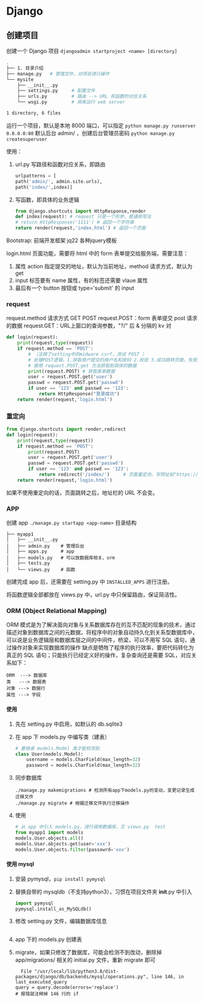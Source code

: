 
# Django

## 创建项目

创建一个 Django 项目 `djangoadmin startproject <name> [directory]`

```bash
.
├── 1. 目录介绍
├── manage.py   # 管理文件，对项目进行操作
└── mysite
    ├── __init__.py
    ├── settings.py     # 配置文件
    ├── urls.py         # 路由 --> URL 和函数的对应关系
    └── wsgi.py         # 用来运行 web server

1 directory, 6 files
```

运行一个项目，默认是本地 8000 端口，可以指定 `python manage.py runserver 0.0.0.0:80`
默认后台 admin/ ，创建后台管理员密码 `python manage.py createsuperuser`

使用：

1. url.py 写路径和函数对应关系，即路由

    ```python
    urlpatterns = [
    path('admin/', admin.site.urls),
    path('index/',index)]
    ```

2. 写函数，即具体的业务逻辑

    ```py
    from django.shortcuts import HttpResponse,render
    def index(request): # request 只是一个形参，是通用写法
    # return HttpResponse('1111') # 返回一个字符串
    return render(request,'index.html') # 返回一个页面
    ```

Bootstrap: 前端开发框架
jq22 各种jquery模板

login.html 页面功能，需要将 html 中的 form 表单提交给服务端，需要注意：

1. 属性 action 指定提交的地址，默认为当前地址，method 请求方式，默认为 get
2. input 标签要有 name 属性，有的标签还需要 vlaue 属性
3. 最后有一个 button 按钮或 type='submit' 的 input

### request

request.method 请求方式 GET POST
request.POST：form 表单提交 post 请求的数据
request.GET：URL上窗口的查询参数，"?/" 后 & 分隔的 kv 对

```python
def login(request):
    print(request,type(request))
    if request.method == 'POST':
        # （注释了setting中的midware csrf，测试 POST ）
        # 处理POST逻辑，1.获取用户提交的用户名和密码 2.校验 3.成功跳转页面，失败返回登录页面
        # 使用 request.POST.get 方法获取到具体的数据
        print(request.POST) # 获取表单数据
        user = request.POST.get('user')
        passwd = request.POST.get('passwd')
        if user == '123' and passwd == '123':
            return HttpResponse("登录成功")
    return render(request,'login.html')
```

### 重定向

```python
from django.shortcuts import render,redirect
def login(request):
    print(request,type(request))
    if request.method == 'POST':
        print(request.POST) 
        user = request.POST.get('user')
        passwd = request.POST.get('passwd')
        if user == '123' and passwd == '123':
            return redirect('/index/')     # 页面重定向，写网址如"https://baidu.com"或者URL路径
    return render(request,'login.html')
```

如果不使用重定向的话，页面跳转之后，地址栏的 URL 不会变。

### APP

创建 app `./manage.py startapp <app-name>`
目录结构

```shell
├── myapp1
│   ├── __init__.py
│   ├── admin.py    # 管理后台
│   ├── apps.py     # app
│   ├── models.py   # 可以放数据库相关，orm
│   ├── tests.py
│   └── views.py    # 函数
```

创建完成 app 后，还需要在 setting.py 中 `INSTALLED_APPS` 进行注册。

将函数逻辑全部都放在 views.py 中，url.py 中只保留路由，保证简洁性。

### ORM (Object Relational Mapping)

ORM 模式是为了解决面向对象与关系数据库存在的互不匹配的现象的技术，通过描述对象到数据库之间的元数据，将程序中的对象自动持久化到关系型数据库中，可以说是业务逻辑层和数据库层之间的中间件，桥梁，可以不用写 SQL 语句，通过操作对象来实现数据库的操作
缺点是牺牲了程序的执行效率，要把代码转化为真正的 SQL 语句；只能执行已经定义好的操作，复杂查询还是需要 SQL，对应关系如下：

```text
ORM  ---> 数据库
类   ---> 数据表
对象 ---> 数据行
属性 ---> 字段
```

#### 使用

1. 先在 setting.py 中启用，如默认的 db.sqlite3
2. 在 app 下 models.py 中编写类（建表）

    ```py
    # 要继承 models.Model 类才能检测到
    class User(models.Model):
        username = models.CharField(max_length=32)
        password = models.CharField(max_length=32)

    ```

3. 同步数据库

    ```shell
    ./manage.py makemigrations # 检测所有app下models.py的变动，变更记录生成迁移文件
    ./manage.py migrate # 根据迁移文件执行迁移操作
    ```

4. 使用

    ```py
    # 从 app 中引入 models.py，进行调用数据库，见 views.py  test
    from myapp1 import models
    models.User.objects.all()
    models.User.objects.get(user='xxx')
    models.User.objects.filter(passowrd='xxx')
    ```

#### 使用 mysql

1. 安装 pymysql，`pip install pymysql`
2. 替换自带的 mysqldb（不支持python3），习惯在项目文件夹 __init__.py 中引入

    ```py
    import pymysql
    pymysql.install_as_MySQLdb()
    ```

3. 修改 setting.py 文件，编辑数据库信息

    ```text

    ```
4. app 下的 models.py 创建表
5. migrate，如果只修改了数据库，可能会检测不到改动，删除掉 app/migrations/ 相关的 initial.py 文件，重新 migrate 即可
    ```
      File "/usr/local/lib/python3.8/dist-packages/django/db/backends/mysql/operations.py", line 146, in last_executed_query
    query = query.decode(errors='replace')
    # 报错就注释掉 146 行的 if
    ```